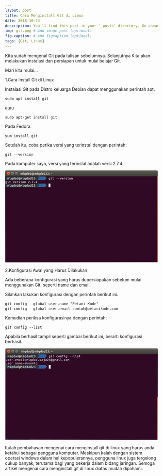 ```yaml
---
layout: post 
title: Cara Menginstall Git di Linux
date: 2018-10-23
description: You’ll find this post in your `_posts` directory. Go ahead and edit it and re-build the site to see your changes. # Add post description (optional)
img: git.png # Add image post (optional)
fig-caption: # Add figcaption (optional)
tags: [Git, Linux]
---
```


Kita sudah mengenal Git pada tulisan sebelumnya. Selanjutnya Kita akan melakukan instalasi dan persiapan untuk mulai belajar Git.

Mari kita mulai…

1.Cara Install Git di Linux

Instalasi Git pada Distro keluarga Debian dapat menggunakan perintah apt.

	sudo apt install git

atau

	sudo apt-get install git

Pada Fedora:

	yum install git

Setelah itu, coba perika versi yang terinstal dengan perintah:

	git --version

Pada komputer saya, versi yang terinstal adalah versi 2.7.4.

<img src="/assets/img/git-version.png">

2.Konfigurasi Awal yang Harus Dilakukan

Ada beberapa konfigurasi yang harus dupersiapakan sebelum mulai menggunakan Git, seperti name dan email.

Silahkan lakukan konfigurasi dengan perintah berikut ini.

	git config --global user.name "Petani Kode"
	git config --global user.email contoh@petanikode.com

Kemudian periksa konfigurasinya dengan perintah:

	git config --list

Apabila berhasil tampil seperti gambar berikut ini, berarti konfigurasi berhasil.

<img src="/assets/img/git-config.png">

Itulah pembahasan mengenai cara menginstall git di linux yang harus anda ketahui sebagai pengguna komputer. Meskipun kalah dengan sistem operasi windows dalam hal kepopulerannya, pengguna linux juga tergolong cukup banyak, terutama bagi yang bekerja dalam bidang jaringan. Semoga artikel mengenai cara menginstall git di linux diatas mudah dipahami.